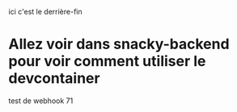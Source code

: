 ici c'est le derrière-fin

# Allez voir dans snacky-backend pour voir comment utiliser le devcontainer

test de webhook 71
